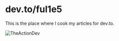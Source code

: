 # dev.to/ful1e5

This is the place where I cook my articles for dev.to.

![TheActionDev](https://github.com/ful1e5/TheActionDev-template/workflows/TheActionDev/badge.svg)
